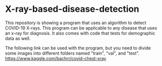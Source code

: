 # X-ray-based-disease-detection
This repository is showing a program that uses an algorithm to detect COVID-19 X-rays. This program can be applicable to any disease that uses an x-ray for diagnosis. It also comes with code that tests for demographic data as well.

The following link can be used with the program, but you need to divide some images into different folders named "train", "val", and "test".
https://www.kaggle.com/bachrr/covid-chest-xray
